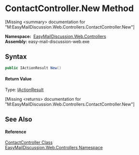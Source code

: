 ContactController.New Method
============================

[Missing &lt;summary> documentation for "M:EasyMailDiscussion.Web.Controllers.ContactController.New"]


  **Namespace:**  [EasyMailDiscussion.Web.Controllers][1]  
  **Assembly:** easy-mail-discussion-web.exe

Syntax
------

```csharp
public IActionResult New()
```

#### Return Value
Type: [IActionResult][2]  

[Missing &lt;returns> documentation for "M:EasyMailDiscussion.Web.Controllers.ContactController.New"]


See Also
--------

#### Reference
[ContactController Class][3]  
[EasyMailDiscussion.Web.Controllers Namespace][1]  

[1]: ../README.md
[2]: https://docs.microsoft.com/dotnet/api/microsoft.aspnetcore.mvc.iactionresult
[3]: README.md